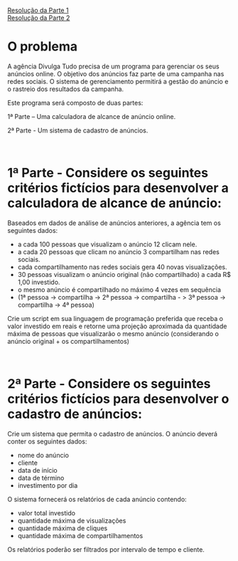 [Resolução da Parte 1](https://github.com/Guilheeeerme/capgemini-challenge/tree/master/Parte%201) </br>
[Resolução da Parte 2](https://github.com/Guilheeeerme/capgemini-challenge/tree/master/Parte%202)

</hr>

# O problema

A agência Divulga Tudo precisa de um programa para gerenciar os seus anúncios online. O objetivo dos anúncios faz parte de uma campanha nas redes sociais. O sistema de gerenciamento permitirá a gestão do anúncio e o rastreio dos resultados da campanha.

Este programa será composto de duas partes:

1ª Parte – Uma calculadora de alcance de anúncio online.

2ª Parte - Um sistema de cadastro de anúncios.

</br>

# 1ª Parte - Considere os seguintes critérios fictícios para desenvolver a calculadora de alcance de anúncio:

Baseados em dados de análise de anúncios anteriores, a agência tem os seguintes dados:

- a cada 100 pessoas que visualizam o anúncio 12 clicam nele.
- a cada 20 pessoas que clicam no anúncio 3 compartilham nas redes sociais.
- cada compartilhamento nas redes sociais gera 40 novas visualizações.
- 30 pessoas visualizam o anúncio original (não compartilhado) a cada R$ 1,00 investido.
- o mesmo anúncio é compartilhado no máximo 4 vezes em sequência
- (1ª pessoa -> compartilha -> 2ª pessoa -> compartilha - > 3ª pessoa -> compartilha -> 4ª pessoa)

Crie um script em sua linguagem de programação preferida que receba o valor investido em reais e retorne uma projeção aproximada da quantidade máxima de pessoas que visualizarão o mesmo anúncio (considerando o anúncio original + os compartilhamentos)

</br>

# 2ª Parte - Considere os seguintes critérios fictícios para desenvolver o cadastro de anúncios:

Crie um sistema que permita o cadastro de anúncios. O anúncio deverá conter os seguintes dados:

- nome do anúncio
- cliente
- data de início
- data de término
- investimento por dia

O sistema fornecerá os relatórios de cada anúncio contendo:

- valor total investido
- quantidade máxima de visualizações
- quantidade máxima de cliques
- quantidade máxima de compartilhamentos </br>

Os relatórios poderão ser filtrados por intervalo de tempo e cliente.


